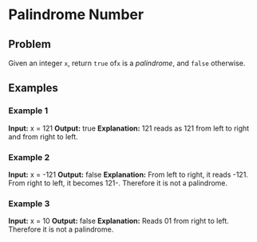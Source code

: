 # Palindrome Number

## Problem

Given an integer `x`, return `true` of`x` is a _palindrome_, and `false` otherwise.

## Examples

### Example 1

**Input:** x = 121
**Output:** true
**Explanation:** 121 reads as 121 from left to right and from right to left.

### Example 2

**Input:** x = -121
**Output:** false
**Explanation:** From left to right, it reads -121. From right to left, it becomes 121-. Therefore it is not a palindrome.

### Example 3

**Input:** x = 10
**Output:** false
**Explanation:** Reads 01 from right to left. Therefore it is not a palindrome.
